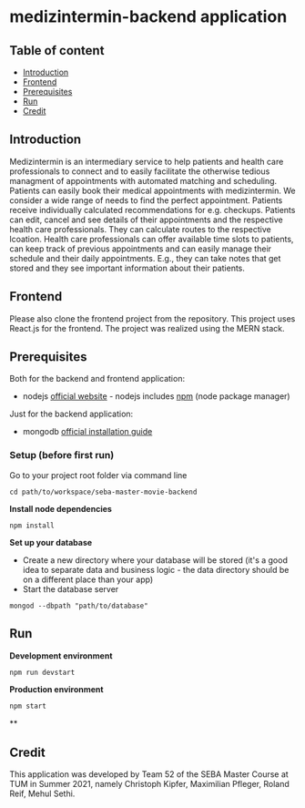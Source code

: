 # medizintermin-backend application

## Table of content

- [Introduction](#introduction)
- [Frontend](#frontend)
- [Prerequisites](#prerequisites)
- [Run](#run)
- [Credit](#credit)

## Introduction

Medizintermin is an intermediary service to help patients and health care professionals to connect and to easily facilitate the otherwise tedious managment of appointments with automated matching and scheduling.
Patients can easily book their medical appointments with medizintermin. We consider a wide range of needs to find the perfect appointment. Patients receive individually calculated recommendations for e.g. checkups. Patients can edit, cancel and see details of their appointments and the respective health care professionals. They can calculate routes to the respective lcoation.
Health care professionals can offer available time slots to patients, can keep track of previous appointments and can easily manage their schedule and their daily appointments. E.g., they can take notes that get stored and they see important information about their patients.

## Frontend

Please also clone the frontend project from the repository. This project uses React.js for the frontend. The project was realized using the MERN stack. 

## Prerequisites

Both for the backend and frontend application:

* nodejs [official website](https://nodejs.org/en/) - nodejs includes [npm](https://www.npmjs.com/) (node package manager)

Just for the backend application:

* mongodb [official installation guide](https://docs.mongodb.org/manual/administration/install-community/)

### Setup (before first run)

Go to your project root folder via command line
```
cd path/to/workspace/seba-master-movie-backend
```

**Install node dependencies**

```
npm install
```

**Set up your database**

* Create a new directory where your database will be stored (it's a good idea to separate data and business logic - the data directory should be on a different place than your app)
* Start the database server
```
mongod --dbpath "path/to/database"
```

## Run

**Development environment**
```bash
npm run devstart
```

**Production environment**
```bash
npm start
```

**

## Credit

This application was developed by Team 52 of the SEBA Master Course at TUM in Summer 2021, namely Christoph Kipfer, Maximilian Pfleger, Roland Reif, Mehul Sethi. 



